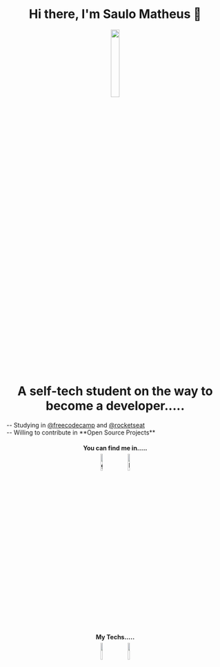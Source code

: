 <h1 align="center"> Hi there, I'm Saulo Matheus 👋</h1>

<p align="center">
<img width="20%" src="https://img.icons8.com/ios-filled/96/000000/programming.png"/>
</p>


<h1 align="center"> A self-tech student on the way to become a developer.....</h1>

<p align=justify>
-- Studying in <a href="https://www.freecodecamp.org/">@freecodecamp</a>
and 
<a href="https://app.rocketseat.com.br/me/indexsaulomathe">@rocketseat</a>
<br/>
-- Willing to contribute in **Open Source Projects**
</p>

<h4 align="center">
 You can find me in.....
<br/>
<a href="https://github.com/indexsaulomathe"><img alt="github" width="10%" style="padding:5px" src="https://img.icons8.com/clouds/100/000000/github.png"/></a>
<a href="https://www.linkedin.com/in/indexsaulomathe/"><img alt="linkedin" width="10%" style="padding:5px" src="https://img.icons8.com/clouds/100/000000/linkedin.png"/></a>

</h4>


<h4 align="center">
 My Techs.....
<br/>
<img width="10%" style="padding:5px" src="https://img.icons8.com/color/144/000000/javascript.png"/>
<img width="10%" style="padding:5px" src="https://img.icons8.com/color/144/000000/python.png"/>
 
 
</h4>
